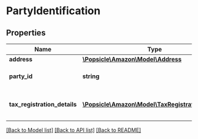 # PartyIdentification

## Properties
Name | Type | Description | Notes
------------ | ------------- | ------------- | -------------
**address** | [**\Popsicle\Amazon\Model\Address**](Address.md) |  | [optional] 
**party_id** | **string** | Assigned identification for the party. | 
**tax_registration_details** | [**\Popsicle\Amazon\Model\TaxRegistrationDetails[]**](TaxRegistrationDetails.md) | Tax registration details of the entity. | [optional] 

[[Back to Model list]](../../README.md#documentation-for-models) [[Back to API list]](../../README.md#documentation-for-api-endpoints) [[Back to README]](../../README.md)

